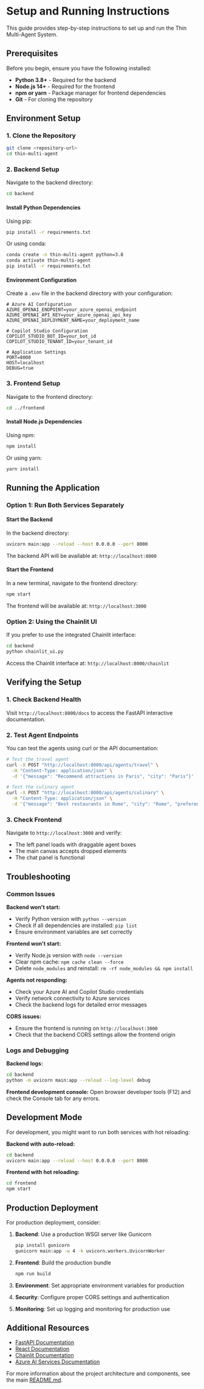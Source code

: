 # Setup and Running Instructions

This guide provides step-by-step instructions to set up and run the Thin Multi-Agent System.

## Prerequisites

Before you begin, ensure you have the following installed:

- **Python 3.8+** - Required for the backend
- **Node.js 14+** - Required for the frontend  
- **npm or yarn** - Package manager for frontend dependencies
- **Git** - For cloning the repository

## Environment Setup

### 1. Clone the Repository

```bash
git clone <repository-url>
cd thin-multi-agent
```

### 2. Backend Setup

Navigate to the backend directory:

```bash
cd backend
```

#### Install Python Dependencies

Using pip:
```bash
pip install -r requirements.txt
```

Or using conda:
```bash
conda create -n thin-multi-agent python=3.8
conda activate thin-multi-agent
pip install -r requirements.txt
```

#### Environment Configuration

Create a `.env` file in the backend directory with your configuration:

```env
# Azure AI Configuration
AZURE_OPENAI_ENDPOINT=your_azure_openai_endpoint
AZURE_OPENAI_API_KEY=your_azure_openai_api_key
AZURE_OPENAI_DEPLOYMENT_NAME=your_deployment_name

# Copilot Studio Configuration
COPILOT_STUDIO_BOT_ID=your_bot_id
COPILOT_STUDIO_TENANT_ID=your_tenant_id

# Application Settings
PORT=8000
HOST=localhost
DEBUG=true
```

### 3. Frontend Setup

Navigate to the frontend directory:

```bash
cd ../frontend
```

#### Install Node.js Dependencies

Using npm:
```bash
npm install
```

Or using yarn:
```bash
yarn install
```

## Running the Application

### Option 1: Run Both Services Separately

#### Start the Backend

In the backend directory:
```bash
uvicorn main:app --reload --host 0.0.0.0 --port 8000
```

The backend API will be available at: `http://localhost:8000`

#### Start the Frontend

In a new terminal, navigate to the frontend directory:
```bash
npm start
```

The frontend will be available at: `http://localhost:3000`

### Option 2: Using the Chainlit UI

If you prefer to use the integrated Chainlit interface:

```bash
cd backend
python chainlit_ui.py
```

Access the Chainlit interface at: `http://localhost:8000/chainlit`

## Verifying the Setup

### 1. Check Backend Health

Visit `http://localhost:8000/docs` to access the FastAPI interactive documentation.

### 2. Test Agent Endpoints

You can test the agents using curl or the API documentation:

```bash
# Test the travel agent
curl -X POST "http://localhost:8000/api/agents/travel" \
  -H "Content-Type: application/json" \
  -d '{"message": "Recommend attractions in Paris", "city": "Paris"}'

# Test the culinary agent  
curl -X POST "http://localhost:8000/api/agents/culinary" \
  -H "Content-Type: application/json" \
  -d '{"message": "Best restaurants in Rome", "city": "Rome", "preferences": "Italian cuisine"}'
```

### 3. Check Frontend

Navigate to `http://localhost:3000` and verify:
- The left panel loads with draggable agent boxes
- The main canvas accepts dropped elements
- The chat panel is functional

## Troubleshooting

### Common Issues

**Backend won't start:**
- Verify Python version with `python --version`
- Check if all dependencies are installed: `pip list`
- Ensure environment variables are set correctly

**Frontend won't start:**
- Verify Node.js version with `node --version`
- Clear npm cache: `npm cache clean --force`
- Delete `node_modules` and reinstall: `rm -rf node_modules && npm install`

**Agents not responding:**
- Check your Azure AI and Copilot Studio credentials
- Verify network connectivity to Azure services
- Check the backend logs for detailed error messages

**CORS issues:**
- Ensure the frontend is running on `http://localhost:3000`
- Check that the backend CORS settings allow the frontend origin

### Logs and Debugging

**Backend logs:**
```bash
cd backend
python -m uvicorn main:app --reload --log-level debug
```

**Frontend development console:**
Open browser developer tools (F12) and check the Console tab for any errors.

## Development Mode

For development, you might want to run both services with hot reloading:

**Backend with auto-reload:**
```bash
cd backend
uvicorn main:app --reload --host 0.0.0.0 --port 8000
```

**Frontend with hot reloading:**
```bash
cd frontend
npm start
```

## Production Deployment

For production deployment, consider:

1. **Backend**: Use a production WSGI server like Gunicorn
   ```bash
   pip install gunicorn
   gunicorn main:app -w 4 -k uvicorn.workers.UvicornWorker
   ```

2. **Frontend**: Build the production bundle
   ```bash
   npm run build
   ```

3. **Environment**: Set appropriate environment variables for production
4. **Security**: Configure proper CORS settings and authentication
5. **Monitoring**: Set up logging and monitoring for production use

## Additional Resources

- [FastAPI Documentation](https://fastapi.tiangolo.com/)
- [React Documentation](https://reactjs.org/docs/)
- [Chainlit Documentation](https://docs.chainlit.io/)
- [Azure AI Services Documentation](https://docs.microsoft.com/en-us/azure/cognitive-services/)

For more information about the project architecture and components, see the main [README.md](./README.md).